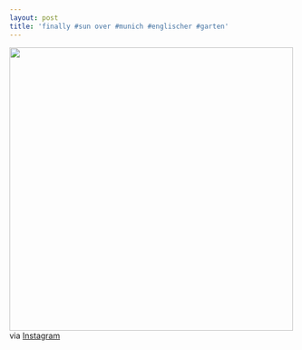 ```yaml
---
layout: post
title: 'finally #sun over #munich #englischer #garten'
---
```


<p><img src="http://distilleryimage5.s3.amazonaws.com/45f18616cfc811e29bac22000a9f13d0_7.jpg" width="500" class="img-polaroid"/><br />
via <a href="http://instagram.com/p/aRp5BZmVnx/">Instagram</a></p>
